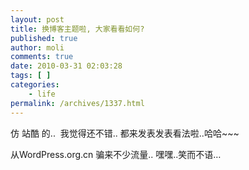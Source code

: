 ```yaml
---
layout: post
title: 换博客主题啦, 大家看看如何?
published: true
author: moli
comments: true
date: 2010-03-31 02:03:28
tags: [ ]
categories:
    - life
permalink: /archives/1337.html
---
```

仿 站酷 的..  我觉得还不错.. 都来发表发表看法啦..哈哈~~~

从WordPress.org.cn 骗来不少流量.. 嘿嘿..笑而不语&#8230;